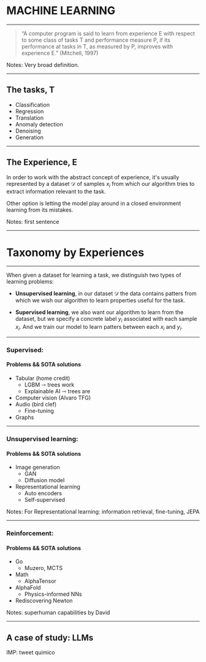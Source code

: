 
# MACHINE LEARNING

---
> “A computer program is said to learn from experience E with respect to some class of tasks T and performance measure P, if its performance at tasks in T, as measured by P, improves with experience E.” (Mitchell, 1997)

Notes: Very broad definition.

---
## The tasks, T

- Classification
- Regression
- Translation
- Anomaly detection
- Denoising
- Generation

---

## The Experience, E

In order to work with the abstract concept of experience, it's usually represented by a dataset $\mathcal{D}$ of samples $x_i$ from which our algorithm tries to extract information relevant to the task.

Other option is letting the model play around in a closed environment learning from its mistakes.

Notes: first sentence

---
# Taxonomy by Experiences

---

When given a dataset for learning a task, we distinguish two types of learning problems:

- **Unsupervised learning**, in our dataset $\mathcal{D}$ the data contains patters from which we wish our algorithm to learn properties useful for the task.

- **Supervised learning**, we also want our algorithm to learn from the dataset, but we specify a concrete label $y_i$ associated with each sample $x_i$. And we train our model to learn patters between each $x_i$ and $y_i$.

---
### Supervised:

#### Problems && SOTA solutions
- Tabular (home credit)
	- LGBM ⇾ trees work
	- Explainable AI ⇾ trees are
- Computer vision (Alvaro TFG)
- Audio (bird clef)
	- Fine-tuning 
- Graphs

---
### Unsupervised learning:

#### Problems && SOTA solutions
- Image generation
	- GAN
	- Diffusion model
- Representational learning
	- Auto encoders
	- Self-supervised

Notes: For Representational learning: information retrieval, fine-tuning, JEPA
	
---
	
### Reinforcement:

#### Problems && SOTA solutions
- Go
	- Muzero, MCTS
- Math
	- AlphaTensor
- AlphaFold
	- Physics-informed NNs
- Rediscovering Newton

Notes: superhuman capabilities by David

---
## A case of study: LLMs

IMP: tweet quimico